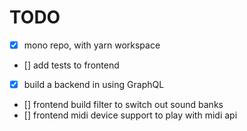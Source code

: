 # TODO

- [x] mono repo, with yarn workspace
- [] add tests to frontend
- [x] build a backend in using GraphQL
- [] frontend build filter to switch out sound banks
- [] frontend midi device support to play with midi api
